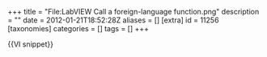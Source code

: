 +++
title = "File:LabVIEW Call a foreign-language function.png"
description = ""
date = 2012-01-21T18:52:28Z
aliases = []
[extra]
id = 11256
[taxonomies]
categories = []
tags = []
+++

{{VI snippet}}
